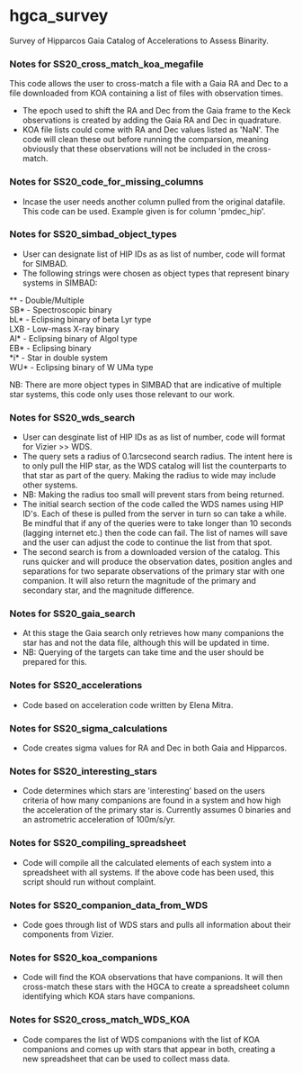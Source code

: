 # hgca_survey
Survey of Hipparcos Gaia Catalog of Accelerations to Assess Binarity.

### Notes for SS20_cross_match_koa_megafile
This code allows the user to cross-match a file with a Gaia RA and Dec to a file downloaded from KOA containing a list of files with observation times. 
- The epoch used to shift the RA and Dec from the Gaia frame to the Keck observations is created by adding the Gaia RA and Dec in quadrature. 
- KOA file lists could come with RA and Dec values listed as 'NaN'. The code will clean these out before running the comparsion, meaning obviously that these observations will not be included in the cross-match. 

### Notes for SS20_code_for_missing_columns
- Incase the user needs another column pulled from the original datafile. This code can be used. Example given is for column 'pmdec_hip'. 

### Notes for SS20_simbad_object_types
- User can designate list of HIP IDs as as list of number, code will format for SIMBAD. 
- The following strings were chosen as object types that represent binary systems in SIMBAD: 

** - Double/Multiple </br>
SB* - Spectroscopic binary </br>
bL* - Eclipsing binary of beta Lyr type </br>
LXB - Low-mass X-ray binary </br>
Al* - Eclipsing binary of Algol type </br>
EB* - Eclipsing binary </br>
\*i\* - Star in double system </br>
WU* - Eclipsing binary of W UMa type </br>

NB: There are more object types in SIMBAD that are indicative of multiple star systems, this code only uses those relevant to our work. 

### Notes for SS20_wds_search
- User can desginate list of HIP IDs as as list of number, code will format for Vizier >> WDS.
- The query sets a radius of 0.1arcsecond search radius. The intent here is to only pull the HIP star, as the WDS catalog will list the counterparts to that star as part of the query. Making the radius to wide may include other systems. 
- NB: Making the radius too small will prevent stars from being returned. 
- The initial search section of the code called the WDS names using HIP ID's. Each of these is pulled from the server in turn so can take a while. Be mindful that if any of the queries were to take longer than 10 seconds (lagging internet etc.) then the code can fail. The list of names will save and the user can adjust the code to continue the list from that spot. 
- The second search is from a downloaded version of the catalog. This runs quicker and will produce the observation dates, position angles and separations for two separate observations of the primary star with one companion. It will also return the magnitude of the primary and secondary star, and the magnitude difference. 

### Notes for SS20_gaia_search 
- At this stage the Gaia search only retrieves how many companions the star has and not the data file, although this will be updated in time. 
- NB: Querying of the targets can take time and the user should be prepared for this. 

### Notes for SS20_accelerations
- Code based on acceleration code written by Elena Mitra.

### Notes for SS20_sigma_calculations
- Code creates sigma values for RA and Dec in both Gaia and Hipparcos. 

### Notes for SS20_interesting_stars
- Code determines which stars are 'interesting' based on the users criteria of how many companions are found in a system and how high the acceleration of the primary star is. Currently assumes 0 binaries and an astrometric acceleration of 100m/s/yr.

### Notes for SS20_compiling_spreadsheet 
- Code will compile all the calculated elements of each system into a spreadsheet with all systems. If the above code has been used, this script should run without complaint.

### Notes for SS20_companion_data_from_WDS
- Code goes through list of WDS stars and pulls all information about their components from Vizier.

### Notes for SS20_koa_companions
- Code will find the KOA observations that have companions. It will then cross-match these stars with the HGCA to create a spreadsheet column identifying which KOA stars have companions. 

### Notes for SS20_cross_match_WDS_KOA
- Code compares the list of WDS companions with the list of KOA companions and comes up with stars that appear in both, creating a new spreadsheet that can be used to collect mass data.
